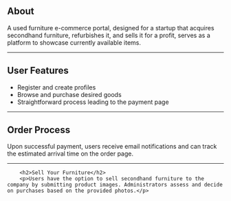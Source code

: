 <h2>About</h2>
        <p>A used furniture e-commerce portal, designed for a startup that acquires secondhand furniture, refurbishes it, and sells it for a profit, serves as a platform to showcase currently available items.</p>
<hr>
        <h2>User Features</h2>
        <ul>
            <li>Register and create profiles</li>
            <li>Browse and purchase desired goods</li>
            <li>Straightforward process leading to the payment page</li>
        </ul>
<hr>
        <h2>Order Process</h2>
        <p>Upon successful payment, users receive email notifications and can track the estimated arrival time on the order page.</p>
<hr>

        <h2>Sell Your Furniture</h2>
        <p>Users have the option to sell secondhand furniture to the company by submitting product images. Administrators assess and decide on purchases based on the provided photos.</p>
